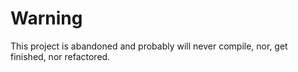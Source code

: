 # Warning
This project is abandoned and probably will never compile, nor, get finished, nor refactored.
